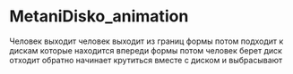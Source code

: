 # MetaniDisko_animation
Человек выходит человек выходит из границ формы потом подходит к дискам которые находится впереди формы потом человек берет диск отходит обратно начинает крутиться вместе с диском и выбрасывают
